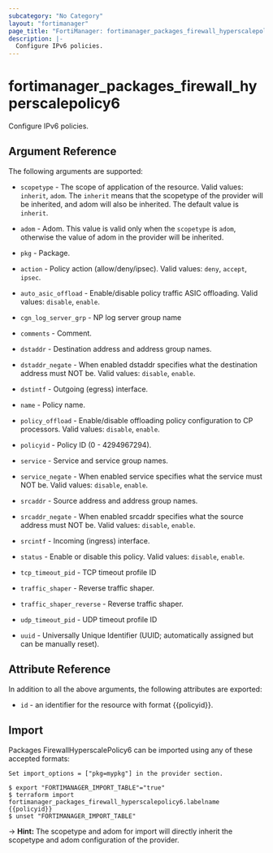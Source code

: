 ```yaml
---
subcategory: "No Category"
layout: "fortimanager"
page_title: "FortiManager: fortimanager_packages_firewall_hyperscalepolicy6"
description: |-
  Configure IPv6 policies.
---
```


# fortimanager_packages_firewall_hyperscalepolicy6
Configure IPv6 policies.

## Argument Reference


The following arguments are supported:

* `scopetype` - The scope of application of the resource. Valid values: `inherit`, `adom`. The `inherit` means that the scopetype of the provider will be inherited, and adom will also be inherited. The default value is `inherit`.
* `adom` - Adom. This value is valid only when the `scopetype` is `adom`, otherwise the value of adom in the provider will be inherited.
* `pkg` - Package.

* `action` - Policy action (allow/deny/ipsec). Valid values: `deny`, `accept`, `ipsec`.

* `auto_asic_offload` - Enable/disable policy traffic ASIC offloading. Valid values: `disable`, `enable`.

* `cgn_log_server_grp` - NP log server group name
* `comments` - Comment.
* `dstaddr` - Destination address and address group names.
* `dstaddr_negate` - When enabled dstaddr specifies what the destination address must NOT be. Valid values: `disable`, `enable`.

* `dstintf` - Outgoing (egress) interface.
* `name` - Policy name.
* `policy_offload` - Enable/disable offloading policy configuration to CP processors. Valid values: `disable`, `enable`.

* `policyid` - Policy ID (0 - 4294967294).
* `service` - Service and service group names.
* `service_negate` - When enabled service specifies what the service must NOT be. Valid values: `disable`, `enable`.

* `srcaddr` - Source address and address group names.
* `srcaddr_negate` - When enabled srcaddr specifies what the source address must NOT be. Valid values: `disable`, `enable`.

* `srcintf` - Incoming (ingress) interface.
* `status` - Enable or disable this policy. Valid values: `disable`, `enable`.

* `tcp_timeout_pid` - TCP timeout profile ID
* `traffic_shaper` - Reverse traffic shaper.
* `traffic_shaper_reverse` - Reverse traffic shaper.
* `udp_timeout_pid` - UDP timeout profile ID
* `uuid` - Universally Unique Identifier (UUID; automatically assigned but can be manually reset).


## Attribute Reference

In addition to all the above arguments, the following attributes are exported:
* `id` - an identifier for the resource with format {{policyid}}.

## Import

Packages FirewallHyperscalePolicy6 can be imported using any of these accepted formats:
```
Set import_options = ["pkg=mypkg"] in the provider section.

$ export "FORTIMANAGER_IMPORT_TABLE"="true"
$ terraform import fortimanager_packages_firewall_hyperscalepolicy6.labelname {{policyid}}
$ unset "FORTIMANAGER_IMPORT_TABLE"
```
-> **Hint:** The scopetype and adom for import will directly inherit the scopetype and adom configuration of the provider.
